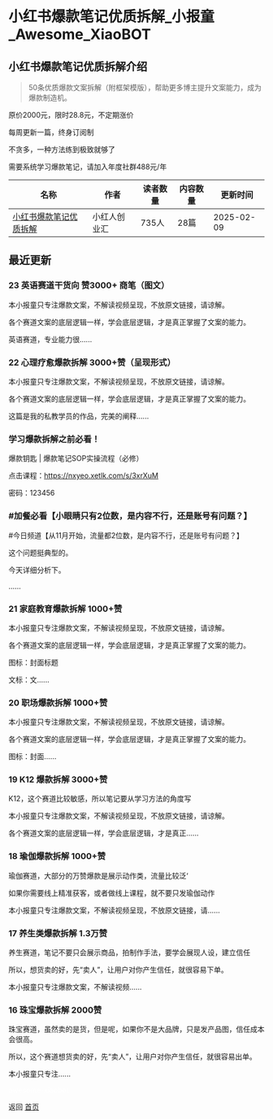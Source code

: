 # 小红书爆款笔记优质拆解_小报童_Awesome_XiaoBOT

## 小红书爆款笔记优质拆解介绍
> 50条优质爆款文案拆解（附框架模版），帮助更多博主提升文案能力，成为爆款制造机。    
    
原价2000元，限时28.8元，不定期涨价    
    
每周更新一篇，终身订阅制    
    
不贪多，一种方法练到极致就够了    
    
需要系统学习爆款笔记，请加入年度社群488元/年  
  


|名称|作者|读者数量|内容数量|更新时间|
|---|---|---|---|---|
|[小红书爆款笔记优质拆解](https://xiaobot.net/p/xiaohongren?refer=0b133df9-27dc-423b-8101-639049001c13)|小红人创业汇|735人|28篇|2025-02-09|

## 最近更新
### 23 英语赛道干货向 赞3000+ 商笔（图文）

本小报童只专注爆款文案，不解读视频呈现，不放原文链接，请谅解。

各个赛道文案的底层逻辑一样，学会底层逻辑，才是真正掌握了文案的能力。

英语赛道，专业能力很......

### 22 心理疗愈爆款拆解 3000+赞（呈现形式）

本小报童只专注爆款文案，不解读视频呈现，不放原文链接，请谅解。

各个赛道文案的底层逻辑一样，学会底层逻辑，才是真正掌握了文案的能力。

这篇是我的私教学员的作品，完美的阐释......

### 学习爆款拆解之前必看！

爆款钥匙 | 爆款笔记SOP实操流程（必修）

点击课程：https://nxyeo.xetlk.com/s/3xrXuM

密码：123456

### #加餐必看【小眼睛只有2位数，是内容不行，还是账号有问题？】

#今日频道【从11月开始，流量都2位数，是内容不行，还是账号有问题？】

这个问题挺典型的。

今天详细分析下。

......

### 21 家庭教育爆款拆解 1000+赞

本小报童只专注爆款文案，不解读视频呈现，不放原文链接，请谅解。

各个赛道文案的底层逻辑一样，学会底层逻辑，才是真正掌握了文案的能力。

图标：封面标题

文标：文......

### 20 职场爆款拆解 1000+赞

本小报童只专注爆款文案，不解读视频呈现，不放原文链接，请谅解。

各个赛道文案的底层逻辑一样，学会底层逻辑，才是真正掌握了文案的能力。



图标：封面......

### 19 K12 爆款拆解 3000+赞

K12，这个赛道比较敏感，所以笔记要从学习方法的角度写

本小报童只专注爆款文案，不解读视频呈现，不放原文链接，请谅解。

各个赛道文案的底层逻辑一样，学会底层逻辑，才是真正......

### 18 瑜伽爆款拆解 1000+赞

瑜伽赛道，大部分的万赞爆款是展示动作类，流量比较泛‘

如果你需要线上精准获客，或者做线上课程，就不要只发瑜伽动作

本小报童只专注爆款文案，不解读视频呈现，不放原文链接，请......

### 17 养生类爆款拆解 1.3万赞

养生赛道，笔记不要只会展示商品，拍制作手法，要学会展现人设，建立信任

所以，想货卖的好，先“卖人”，让用户对你产生信任，就很容易下单。

本小报童只专注爆款文案，不解读视频......

### 16 珠宝爆款拆解 2000赞

珠宝赛道，虽然卖的是货，但是呢，如果你不是大品牌，只是发产品图，信任成本会很高。

所以，这个赛道想货卖的好，先“卖人”，让用户对你产生信任，就很容易出单。

本小报童只专注......


<a href="https://github.com/Reno9527/awesome-xiaobot" style="color: white; text-decoration: none;">awesome-xiaobot</a>

返回 [首页](../README.md)
